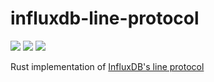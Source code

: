 # influxdb-line-protocol

[![](https://img.shields.io/crates/v/influxdb-line-protocol.svg)](https://crates.io/crates/influxdb-line-protocol)
[![](https://docs.rs/influxdb-line-protocol/badge.svg)](https://docs.rs/influxdb-line-protocol/)
[![](https://github.com/Hakuyume/influxdb-rs/workflows/Rust/badge.svg)](https://github.com/Hakuyume/influxdb-rs/actions?query=branch%3Amaster)

Rust implementation of [InfluxDB's line protocol](https://docs.influxdata.com/influxdb/v2.0/reference/syntax/line-protocol/)

